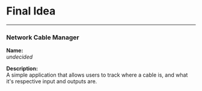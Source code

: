 # Final Idea

---

###  Network Cable Manager

**Name:** <br>
*undecided*

**Description:**<br>
A simple application that allows users to track where a cable is, and what it's respective input and outputs are.